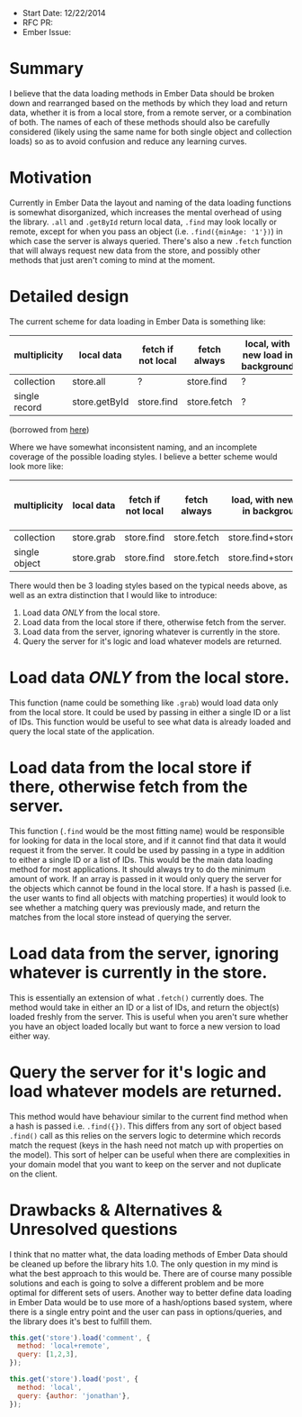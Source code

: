 - Start Date: 12/22/2014
- RFC PR: 
- Ember Issue: 

# Summary

I believe that the data loading methods in Ember Data should be broken down and rearranged based on the methods by which they load and return data, whether it is from a local store, from a remote server, or a combination of both. The names of each of these methods should also be carefully considered (likely using the same name for both single object and collection loads) so as to avoid confusion and reduce any learning curves.

# Motivation

Currently in Ember Data the layout and naming of the data loading functions is somewhat disorganized, which increases the mental overhead of using the library. `.all` and `.getById` return local data, `.find` may look locally or remote, except for when you pass an object (i.e. `.find({minAge: '1'})`) in which case the server is always queried. There's also a new `.fetch` function that will always request new data from the store, and possibly other methods that just aren't coming to mind at the moment.

# Detailed design

The current scheme for data loading in Ember Data is something like:

|multiplicity|local data|fetch if not local|fetch always|local, with new load in background|
|---|---|---|---|---|
|collection|store.all|?|store.find|?|
|single record|store.getById|store.find|store.fetch|?|

(borrowed from [here](https://gist.github.com/igorT/577a5f27c9bc5a6bf59c#file-ed-md))

Where we have somewhat inconsistent naming, and an incomplete coverage of the possible loading styles. I believe a better scheme would look more like:

|multiplicity|local data|fetch if not local|fetch always|load, with new load in background|query server to use its logic|
|---|---|---|---|---|---|
|collection|store.grab|store.find|store.fetch|store.find+store.fetch|store.query|
|single object|store.grab|store.find|store.fetch|store.find+store.fetch|store.query|

There would then be 3 loading styles based on the typical needs above, as well as an extra distinction that I would like to introduce:

1. Load data *ONLY* from the local store.
2. Load data from the local store if there, otherwise fetch from the server.
3. Load data from the server, ignoring whatever is currently in the store.
4. Query the server for it's logic and load whatever models are returned.

# Load data *ONLY* from the local store.

This function (name could be something like `.grab`) would load data only from the local store. It could be used by passing in either a single ID or a list of IDs. This function would be useful to see what data is already loaded and query the local state of the application.

# Load data from the local store if there, otherwise fetch from the server.

This function (`.find` would be the most fitting name) would be responsible for looking for data in the local store, and if it cannot find that data it would request it from the server. It could be used by passing in a type in addition to either a single ID or a list of IDs. This would be the main data loading method for most applications. It should always try to do the minimum amount of work. If an array is passed in it would only query the server for the objects which cannot be found in the local store. If a hash is passed (i.e. the user wants to find all objects with matching properties) it would look to see whether a matching query was previously made, and return the matches from the local store instead of querying the server.

# Load data from the server, ignoring whatever is currently in the store.

This is essentially an extension of what `.fetch()` currently does. The method would take in either an ID or a list of IDs, and return the object(s) loaded freshly from the server. This is useful when you aren't sure whether you have an object loaded locally but want to force a new version to load either way.

# Query the server for it's logic and load whatever models are returned.

This method would have behaviour similar to the current find method when a hash is passed i.e.  `.find({})`. This differs from any sort of object based `.find()` call as this relies on the servers logic to determine which records match the request (keys in the hash need not match up with properties on the model). This sort of helper can be useful when there are complexities in your domain model that you want to keep on the server and not duplicate on the client.

# Drawbacks & Alternatives & Unresolved questions

I think that no matter what, the data loading methods of Ember Data should be cleaned up before the library hits 1.0. The only question in my mind is what the best approach to this would be. There are of course many possible solutions and each is going to solve a different problem and be more optimal for different sets of users. Another way to better define data loading in Ember Data would be to use more of a hash/options based system, where there is a single entry point and the user can pass in options/queries, and the library does it's best to fulfill them.

```javascript
this.get('store').load('comment', {
  method: 'local+remote',
  query: [1,2,3],
});

this.get('store').load('post', {
  method: 'local',
  query: {author: 'jonathan'},
});
```
